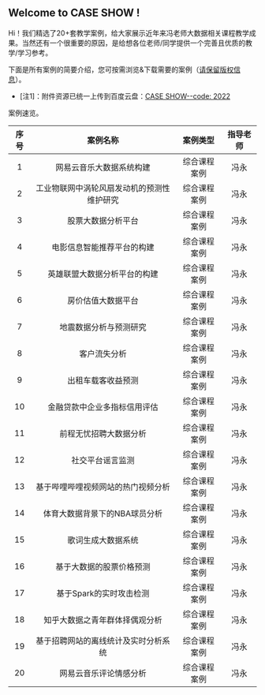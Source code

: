 ## Welcome to CASE SHOW !

Hi！我们精选了20+套教学案例，给大家展示近年来冯老师大数据相关课程教学成果。当然还有一个很重要的原因，是给想各位老师/同学提供一个完善且优质的教学/学习参考。

下面是所有案例的简要介绍，您可按需浏览&下载需要的案例（<u>请保留版权信息</u>）。

- [注1]：附件资源已统一上传到百度云盘：[CASE SHOW--code: 2022](https://pan.baidu.com/s/1ahIfWO3vCpCGwvHPk1ZOpw) 

案例速览。

| 序号 |                  案例名称                  |   案例类型   | 指导老师 |
| :--: | :----------------------------------------: | :----------: | :------: |
|  1   |          网易云音乐大数据系统构建          | 综合课程案例 |   冯永   |
|  2   | 工业物联网中涡轮风扇发动机的预测性维护研究 | 综合课程案例 |   冯永   |
|  3   |             股票大数据分析平台             | 综合课程案例 |   冯永   |
|  4   |         电影信息智能推荐平台的构建         | 综合课程案例 |   冯永   |
|  5   |        英雄联盟大数据分析平台的构建        | 综合课程案例 |   冯永   |
|  6   |             房价估值大数据平台             | 综合课程案例 |   冯永   |
|  7   |           地震数据分析与预测研究           | 综合课程案例 |   冯永   |
|  8   |                客户流失分析                | 综合课程案例 |   冯永   |
|  9   |             出租车载客收益预测             | 综合课程案例 |   冯永   |
|  10  |        金融贷款中企业多指标信用评估        | 综合课程案例 |   冯永   |
|  11  |           前程无忧招聘大数据分析           | 综合课程案例 |   冯永   |
|  12  |              社交平台谣言监测              | 综合课程案例 |   冯永   |
|  13  |     基于哔哩哔哩视频网站的热门视频分析     | 综合课程案例 |   冯永   |
|  14  |       体育大数据背景下的NBA球员分析        | 综合课程案例 |   冯永   |
|  15  |             歌词生成大数据系统             | 综合课程案例 |   冯永   |
|  16  |          基于大数据的股票价格预测          | 综合课程案例 |   冯永   |
|  17  |          基于Spark的实时攻击检测           | 综合课程案例 |   冯永   |
|  18  |       知乎大数据之青年群体择偶观分析       | 综合课程案例 |   冯永   |
|  19  |    基于招聘网站的离线统计及实时分析系统    | 综合课程案例 |   冯永   |
|  20  |           网易云音乐评论情感分析           | 综合课程案例 |   冯永   |